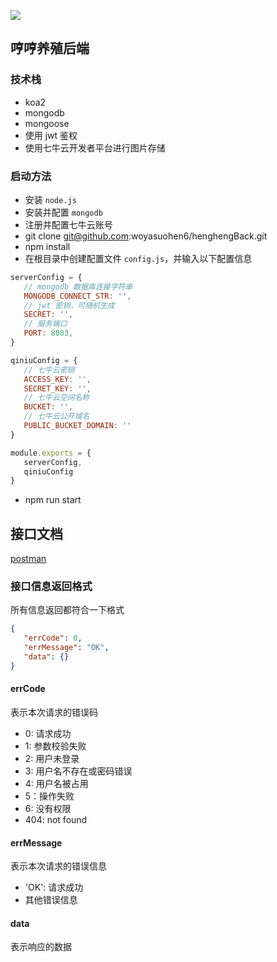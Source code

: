 ![](https://github.com/woyasuohen6/henghengBack/blob/master/public/imgs/logo.png)  
## 哼哼养殖后端  
### 技术栈
- koa2
- mongodb 
- mongoose
- 使用 jwt 鉴权
- 使用七牛云开发者平台进行图片存储
### 启动方法
- 安装 `node.js`   
- 安装并配置 `mongodb`    
- 注册并配置七牛云账号   
- git clone git@github.com:woyasuohen6/henghengBack.git
- npm install  
- 在根目录中创建配置文件 `config.js`，并输入以下配置信息  
```js
serverConfig = {
   // mongodb 数据库连接字符串
   MONGODB_CONNECT_STR: '',
   // jwt 密钥，可随机生成
   SECRET: '',
   // 服务端口
   PORT: 8083,
}

qiniuConfig = {
   // 七牛云密钥
   ACCESS_KEY: '',
   SECRET_KEY: '',
   // 七牛云空间名称
   BUCKET: '',
   // 七牛云公开域名
   PUBLIC_BUCKET_DOMAIN: ''
}

module.exports = {
   serverConfig,
   qiniuConfig
}
```
- npm run start

## 接口文档
[postman](https://documenter.getpostman.com/view/11406584/SzmiXw5x?version=latest)  

### 接口信息返回格式
所有信息返回都符合一下格式
```json
{
   "errCode": 0,
   "errMessage": "OK",
   "data": {}
}
```
#### errCode 
表示本次请求的错误码
- 0: 请求成功
- 1: 参数校验失败
- 2: 用户未登录
- 3: 用户名不存在或密码错误
- 4: 用户名被占用
- 5：操作失败
- 6: 没有权限
- 404: not found
#### errMessage
表示本次请求的错误信息
- 'OK': 请求成功
- 其他错误信息
#### data
表示响应的数据


